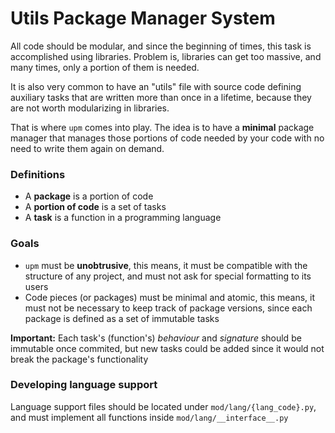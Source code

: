 # Utils Package Manager System

All code should be modular, and since the beginning of times, this task is accomplished using libraries. Problem is, libraries can get too massive, and many times, only a portion of them is needed.

It is also very common to have an "utils" file with source code defining auxiliary tasks that are written more than once in a lifetime, because they are not worth modularizing in libraries.

That is where `upm` comes into play. The idea is to have a **minimal** package manager that manages those portions of code needed by your code with no need to write them again on demand.

### Definitions

- A **package** is a portion of code
- A **portion of code** is a set of tasks
- A **task** is a function in a programming language

### Goals

- `upm` must be **unobtrusive**, this means, it must be compatible with the structure of any project, and must not ask for special formatting to its users
- Code pieces (or packages) must be minimal and atomic, this means, it must not be necessary to keep track of package versions, since each package is defined as a set of immutable tasks

**Important:** Each task's (function's) *behaviour* and *signature* should be immutable once commited, but new tasks could be added since it would not break the package's functionality

### Developing language support

Language support files should be located under `mod/lang/{lang_code}.py`, and must implement all functions inside `mod/lang/__interface__.py`